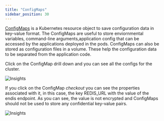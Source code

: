 ```yaml
---
title: "ConfigMaps"
sidebar_position: 30
---
```


[ConfigMaps](https://kubernetes.io/docs/concepts/configuration/configmap/) is a Kubernetes resource object to save configuration data in key-value format. The ConfigMaps are useful to store enviornmental variables, command-line arguments,application config that can be accessed by the applications deployed in the pods. ConfigMaps can also be stored as configuration files in a volume. These help the configuration data to be separated from the application code.

Click on the ConfigMap drill down and you can see all the configs for the cluster.

![Insights](/img/resource-view/config-configMap.jpg)

If you click on the ConfigMap <i>checkout</i> you can see the properties associated with it, in this case, the key REDIS_URL with the value of the endis endpoint. As you can see, the value is not encrypted and ConfigMaps should not be used to store any confidential key-value pairs.

![Insights](/img/resource-view/config-configmap-1.jpg)
